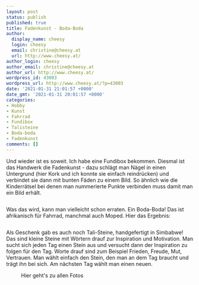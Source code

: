 ```yaml
---
layout: post
status: publish
published: true
title: Fadenkunst - Boda-Boda
author:
  display_name: cheesy
  login: cheesy
  email: christine@cheesy.at
  url: http://www.cheesy.at/
author_login: cheesy
author_email: christine@cheesy.at
author_url: http://www.cheesy.at/
wordpress_id: 43003
wordpress_url: http://www.cheesy.at/?p=43003
date: '2021-01-31 21:01:57 +0000'
date_gmt: '2021-01-31 20:01:57 +0000'
categories:
- Hobby
- Kunst
- Fahrrad
- Fundibox
- Talisteine
- Boda-boda
- Fadenkunst
comments: []
---
```

<!-- wp:paragraph -->
Und wieder ist es soweit. Ich habe eine Fundibox bekommen. Diesmal ist das Handwerk die Fadenkunst - dazu schlägt man Nägel in einen Untergrund (hier Kork und ich konnte sie einfach reindrücken) und verbindet sie dann mit bunten Fäden zu einem Bild. So ähnlich wie die Kinderrätsel bei denen man nummerierte Punkte verbinden muss damit man ein Bild erhält.
<!-- /wp:paragraph -->
<!-- wp:image {"id":42999} -->
<figure class="wp-block-image"><img src="{% link _fotos/Basteleien/fundi-box/boda-boda-fadenkunst/Boda-Boda-006.jpg %}" alt="" class="wp-image-42999"></figure>
<!-- /wp:image -->
<!-- wp:paragraph -->
Was das wird, kann man vielleicht schon erraten. Ein Boda-Boda! Das ist afrikanisch für Fahrrad, manchmal auch Moped.
<!-- /wp:paragraph -->
<!-- wp:paragraph -->
Hier das Ergebnis:
<!-- /wp:paragraph -->
<!-- wp:image {"id":43001} -->
<figure class="wp-block-image"><img src="{% link _fotos/Basteleien/fundi-box/boda-boda-fadenkunst/Boda-Boda-008.jpg %}" alt="" class="wp-image-43001"></figure>
<!-- /wp:image -->
<!-- wp:paragraph -->
Als Geschenk gab es auch noch Tali-Steine, handgefertigt in Simbabwe! Das sind kleine Steine mit Wörtern drauf zur Inspiration und Motivation. Man sucht sich jeden Tag einen Stein aus und versucht dann der Inspiration zu folgen für den Tag. Worte drauf sind zum Beispiel Frieden, Freude, Mut, Vertrauen. Man wählt einfach den Stein, den man an dem Tag braucht und trägt ihn bei sich. Am nächsten Tag wählt man einen neuen.
<!-- /wp:paragraph -->
<!-- wp:image {"id":42996,"linkDestination":"custom"} -->
<figure class="wp-block-image"><a href="{% link _fotos/Basteleien/fundi-box/boda-boda-fadenkunst/index.md %}"><img src="{% link _fotos/Basteleien/fundi-box/boda-boda-fadenkunst/Boda-Boda-003.jpg %}" alt="" class="wp-image-42996"></a><br>
<figcaption>Hier geht's zu allen Fotos</figcaption>
</figure>
<!-- /wp:image -->
